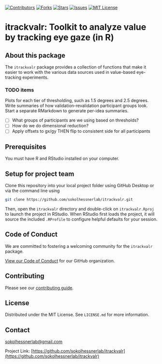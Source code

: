 <!--
*** We're using markdown "reference style" links for readability.
*** Reference links are enclosed in brackets [ ] instead of parentheses ( ).
*** TODO: See the bottom of this document for the declaration of the reference variables
*** for contributors-url, forks-url, etc. Alternative option for links:
*** https://www.markdownguide.org/basic-syntax/#reference-style-links
-->
[![Contributors][contributors-shield]][contributors-url]
[![Forks][forks-shield]][forks-url]
[![Stars][stars-shield]][stars-url]
[![Issues][issues-shield]][issues-url]
[![MIT License][license-shield]][license-url]

# itrackvalr: Toolkit to analyze value by tracking eye gaze (in R)

## About this package

The `itrackvalr` package provides a collection of functions that make it easier to work with the various data sources used in value-based eye-tracking experiments.

### TODO items

Plots for each tier of thresholding, such as 1.5 degrees and 2.5 degrees. Write
summaries of how validation-revalidation participant groups look. Start a separate RMarkdown to generate per-idea summaries.

- [ ] What groups of participants are we using based on thresholds?
- [ ] How do we do dimensional reduction?
- [ ] Apply offsets to gx/gy THEN flip to consistent side for all participants

## Prerequisites

You must have R and RStudio installed on your computer.

## Setup for project team

Clone this repository into your local project folder using GitHub Desktop or via the command line using

```sh
git clone https://github.com/sokolhessnerlab/itrackvalr.git
```

Then, open the `itrackvalr` directory and double-click on `itrackvalr.Rproj` to launch the project in RStudio. When RStudio first loads the project, it will source the included `.RProfile` to configure helpful defaults for your session.

## Code of Conduct

We are committed to fostering a welcoming community for the `itrackvalr` package.

[View our Code of Conduct](https://github.com/sokolhessnerlab/.github/tree/main/CODE_OF_CONDUCT.md) for our GitHub organization.

<!-- TODO: CONTRIBUTING -->
## Contributing

Please see our [contributing guide](./.github/CONTRIBUTING.md).

<!-- LICENSE -->
## License

Distributed under the MIT License. See `LICENSE.md` for more information.

<!-- CONTACT -->
## Contact

sokolhessnerlab@gmail.com

Project Link: [https://github.com/sokolhessnerlab/itrackvalr](https://github.com/sokolhessnerlab/itrackvalr)

<!-- ACKNOWLEDGMENTS -->
<!-- ## Acknowledgments -->

<!-- MARKDOWN LINKS & IMAGES -->
<!-- https://www.markdownguide.org/basic-syntax/#reference-style-links -->
[contributors-shield]: https://img.shields.io/github/contributors/sokolhessnerlab/itrackvalr?style=for-the-badge
[contributors-url]: https://github.com/sokolhessnerlab/itrackvalr/graphs/contributors
[forks-shield]: https://img.shields.io/github/forks/sokolhessnerlab/itrackvalr?style=for-the-badge
[forks-url]: https://github.com/staryourlab/itrackvalr/network/members
[stars-shield]: https://img.shields.io/github/stars/sokolhessnerlab/itrackvalr?style=for-the-badge
[stars-url]: https://github.com/staryourlab/itrackvalr/stargazers
[issues-shield]: https://img.shields.io/github/issues/sokolhessnerlab/itrackvalr?style=for-the-badge
[issues-url]: https://github.com/staryourlab/itrackvalr/issues
[license-shield]: https://img.shields.io/github/license/sokolhessnerlab/git-goals-tutorial?style=for-the-badge
[license-url]: https://github.com/sokolhessnerlab/git-goals-tutorial/blob/main/LICENSE.md

